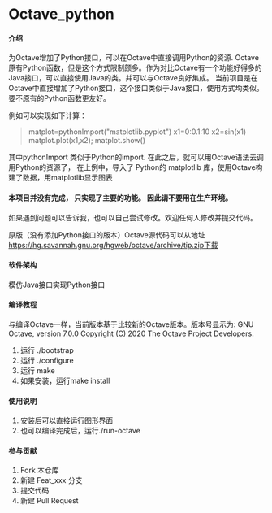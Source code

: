 # Octave_python

#### 介绍
为Octave增加了Python接口，可以在Octave中直接调用Python的资源.
Octave原有Python函数，但是这个方式限制颇多。作为对比Octave有一个功能好得多的Java接口，可以直接使用Java的类。并可以与Octave良好集成。
当前项目是在Octave中直接增加了Python接口，这个接口类似于Java接口，使用方式均类似。要不原有的Python函数更友好。 

例如可以实现如下计算：

> matplot=pythonImport("matplotlib.pyplot")
> x1=0:0.1:10
> x2=sin(x1)
> matplot.plot(x1,x2);
> matplot.show()

其中pythonImport 类似于Python的import.
在此之后，就可以用Octave语法去调用Python的资源了， 在上例中，导入了 Python的 matplotlib 库，使用Octave构建了数据，用matplotlib显示图表

#### 本项目并没有完成， 只实现了主要的功能。 因此请不要用在生产环境。

如果遇到问题可以告诉我，也可以自己尝试修改。欢迎任何人修改并提交代码。

原版（没有添加Python接口的版本）Octave源代码可以从地址 https://hg.savannah.gnu.org/hgweb/octave/archive/tip.zip下载

#### 软件架构
模仿Java接口实现Python接口


#### 编译教程

与编译Octave一样，当前版本基于比较新的Octave版本。版本号显示为:
GNU Octave, version 7.0.0
Copyright (C) 2020 The Octave Project Developers.


1.  运行 ./bootstrap
2.  运行 ./configure
3.  运行 make
4.  如果安装，运行make install

#### 使用说明

1.  安装后可以直接运行图形界面
2.  也可以编译完成后，运行./run-octave

#### 参与贡献

1.  Fork 本仓库
2.  新建 Feat_xxx 分支
3.  提交代码
4.  新建 Pull Request


